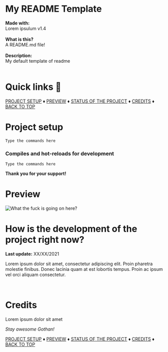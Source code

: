 # My README Template

<b>Made with:</b><br/>
Lorem ipsulum v1.4
<br/><br/>
<b>What is this?</b><br/>
A README.md file!
<br/><br/>
<b>Description:</b><br/>
My default template of readme
<br/><br/>
# Quick links &#128150;
  
[PROJECT SETUP](#Project-setup) &diams; [PREVIEW](#Preview) &diams; [STATUS OF THE PROJECT](#How-is-the-development-of-the-project-right-now) &diams; [CREDITS](#Credits) &diams; [BACK TO TOP](#My-README-Template)


# Project setup
```
Type the commands here
```

### Compiles and hot-reloads for development
```
Type the commands here
```

<b>Thank you for your support!</b>

# Preview
<img src="overview.png" alt="What the fuck is going on here?" />


# How is the development of the project right now?
<b>Last update:</b> XX/XX/2021

Lorem ipsum dolor sit amet, consectetur adipiscing elit. Proin pharetra molestie finibus. Donec lacinia quam at est lobortis tempus. Proin ac ipsum vel orci aliquam consectetur.

<br/>

# Credits

Lorem ipsum dolor sit amet

<i>Stay awesome Gothan!</i>
  
[PROJECT SETUP](#Project-setup) &diams; [PREVIEW](#Preview) &diams; [STATUS OF THE PROJECT](#How-is-the-development-of-the-project-right-now) &diams; [CREDITS](#Credits) &diams; [BACK TO TOP](#My-README-Template)
